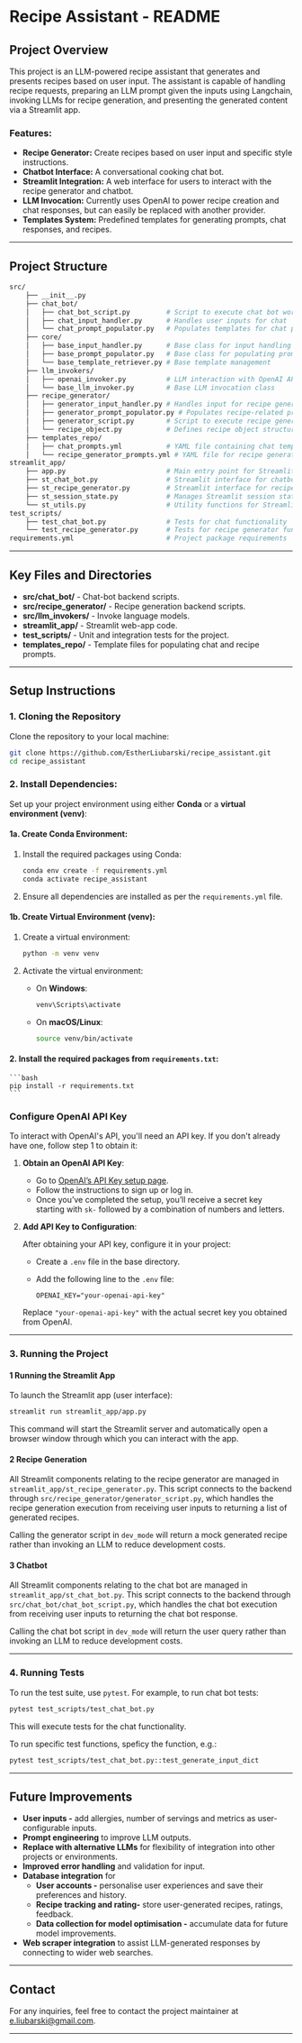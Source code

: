 # Recipe Assistant - README

## Project Overview

This project is an LLM-powered recipe assistant that generates and presents recipes based on user input. The assistant is capable of handling recipe requests, preparing an LLM prompt given the inputs using Langchain, invoking LLMs for recipe generation, and presenting the generated content via a Streamlit app.

### Features:
- **Recipe Generator:** Create recipes based on user input and specific style instructions.
- **Chatbot Interface:** A conversational cooking chat bot.
- **Streamlit Integration:** A web interface for users to interact with the recipe generator and chatbot.
- **LLM Invocation:** Currently uses OpenAI to power recipe creation and chat responses, but can easily be replaced with another provider.
- **Templates System:** Predefined templates for generating prompts, chat responses, and recipes.

---

## Project Structure

```bash
src/
    ├── __init__.py
    ├── chat_bot/
    │   ├── chat_bot_script.py         # Script to execute chat bot workflow 
    │   ├── chat_input_handler.py      # Handles user inputs for chat
    │   └── chat_prompt_populator.py   # Populates templates for chat prompts
    ├── core/
    │   ├── base_input_handler.py      # Base class for input handling
    │   ├── base_prompt_populator.py   # Base class for populating prompts
    │   └── base_template_retriever.py # Base template management
    ├── llm_invokers/
    │   ├── openai_invoker.py          # LLM interaction with OpenAI API
    │   └── base_llm_invoker.py        # Base LLM invocation class
    ├── recipe_generator/
    │   ├── generator_input_handler.py # Handles input for recipe generation
    │   ├── generator_prompt_populator.py # Populates recipe-related prompts
    │   ├── generator_script.py        # Script to execute recipe generator workflow 
    │   └── recipe_object.py           # Defines recipe object structure
    ├── templates_repo/
    │   ├── chat_prompts.yml           # YAML file containing chat templates
    │   └── recipe_generator_prompts.yml # YAML file for recipe generation templates
streamlit_app/
    ├── app.py                         # Main entry point for Streamlit app
    ├── st_chat_bot.py                 # Streamlit interface for chatbot
    ├── st_recipe_generator.py         # Streamlit interface for recipe generator
    ├── st_session_state.py            # Manages Streamlit session state
    └── st_utils.py                    # Utility functions for Streamlit app
test_scripts/
    ├── test_chat_bot.py               # Tests for chat functionality
    └── test_recipe_generator.py       # Tests for recipe generator functionality
requirements.yml                       # Project package requirements
```

---

## Key Files and Directories

- **src/chat_bot/** - Chat-bot backend scripts.
- **src/recipe_generator/** - Recipe generation backend scripts.
- **src/llm_invokers/** - Invoke language models.
- **streamlit_app/** - Streamlit web-app code.
- **test_scripts/** - Unit and integration tests for the project.
- **templates_repo/** - Template files for populating chat and recipe prompts.
---

## Setup Instructions

### 1. Cloning the Repository

Clone the repository to your local machine:

```bash
git clone https://github.com/EstherLiubarski/recipe_assistant.git
cd recipe_assistant
```

### 2. Install Dependencies:

Set up your project environment using either **Conda** or a **virtual environment (venv)**:

#### **1a. Create Conda Environment:**

1. Install the required packages using Conda:

    ```bash
    conda env create -f requirements.yml
    conda activate recipe_assistant
    ```

2. Ensure all dependencies are installed as per the `requirements.yml` file.

#### **1b. Create Virtual Environment (venv):**

1. Create a virtual environment:

    ```bash
    python -m venv venv
    ```

2. Activate the virtual environment:

   - On **Windows**:
     ```bash
     venv\Scripts\activate
     ```
   - On **macOS/Linux**:
     ```bash
     source venv/bin/activate
     ```

#### **2. Install the required packages from `requirements.txt`:**
    ```bash
    pip install -r requirements.txt
    ```
### Configure OpenAI API Key

To interact with OpenAI's API, you'll need an API key. If you don't already have one, follow step 1 to obtain it:

1. **Obtain an OpenAI API Key**:

   - Go to [OpenAI’s API Key setup page](https://platform.openai.com/docs/quickstart/step-2-set-up-your-api-key).
   - Follow the instructions to sign up or log in.
   - Once you’ve completed the setup, you’ll receive a secret key starting with `sk-` followed by a combination of numbers and letters.

2. **Add API Key to Configuration**:

   After obtaining your API key, configure it in your project:

   - Create a `.env` file in the base directory.
   - Add the following line to the `.env` file:

     ```plaintext
     OPENAI_KEY="your-openai-api-key"
     ```

   Replace `"your-openai-api-key"` with the actual secret key you obtained from OpenAI.

---

### 3. Running the Project

#### 1 Running the Streamlit App

To launch the Streamlit app (user interface):

```bash
streamlit run streamlit_app/app.py
```

This command will start the Streamlit server and automatically open a browser window through which you can interact with the app. 

#### 2 Recipe Generation

All Streamlit components relating to the recipe generator are managed in `streamlit_app/st_recipe_generator.py`. This script connects to the backend through `src/recipe_generator/generator_script.py`, which handles the recipe generation execution from receiving user inputs to returning a list of generated recipes. 

Calling the generator script in `dev_mode` will return a mock generated recipe rather than invoking an LLM to reduce development costs. 

#### 3 Chatbot

All Streamlit components relating to the chat bot are managed in `streamlit_app/st_chat_bot.py`. This script connects to the backend through `src/chat_bot/chat_bot_script.py`, which handles the chat bot execution from receiving user inputs to returning the chat bot response.

Calling the chat bot script in `dev_mode` will return the user query rather than invoking an LLM to reduce development costs. 

---

### 4. Running Tests

To run the test suite, use `pytest`. For example, to run chat bot tests:

```bash
pytest test_scripts/test_chat_bot.py
```

This will execute tests for the chat functionality.

To run specific test functions, speficy the function, e.g.:

```bash
pytest test_scripts/test_chat_bot.py::test_generate_input_dict
```

---

## Future Improvements

- **User inputs -** add allergies, number of servings and metrics as user-configurable inputs.
- **Prompt engineering** to improve LLM outputs.
- **Replace with alternative LLMs** for flexibility of integration into other projects or environments.
- **Improved error handling** and validation for input.
- **Database integration** for
    - **User accounts -** personalise user experiences and save their preferences and history.
    - **Recipe tracking and rating-** store user-generated recipes, ratings, feedback.
    - **Data collection for model optimisation -** accumulate data for future model improvements.
- **Web scraper integration** to assist LLM-generated responses by connecting to wider web searches.
---


## Contact

For any inquiries, feel free to contact the project maintainer at e.liubarski@gmail.com.

---

